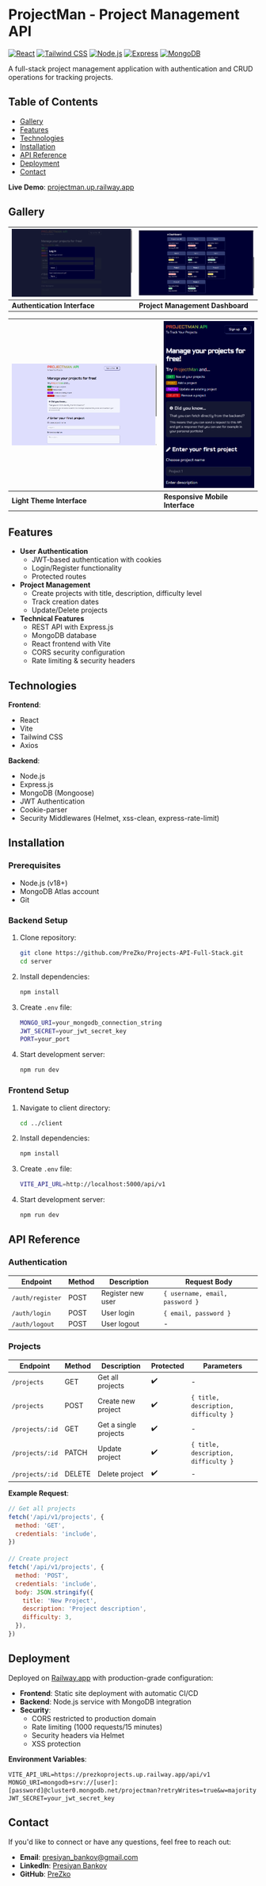 # ProjectMan - Project Management API

[![React](https://img.shields.io/badge/React-20232A?style=for-the-badge&logo=react&logoColor=61DAFB)](https://react.dev/)
[![Tailwind CSS](https://img.shields.io/badge/Tailwind_CSS-38B2AC?style=for-the-badge&logo=tailwind-css&logoColor=white)](https://tailwindcss.com/)
[![Node.js](https://img.shields.io/badge/Node.js-339933?style=for-the-badge&logo=nodedotjs&logoColor=white)](https://nodejs.org/)
[![Express](https://img.shields.io/badge/Express.js-000000?style=for-the-badge&logo=express&logoColor=white)](https://expressjs.com/)
[![MongoDB](https://img.shields.io/badge/MongoDB-47A248?style=for-the-badge&logo=mongodb&logoColor=white)](https://www.mongodb.com/)

A full-stack project management application with authentication and CRUD operations for tracking projects.

## Table of Contents

- [Gallery](#gallery)
- [Features](#features)
- [Technologies](#technologies)
- [Installation](#installation)
- [API Reference](#api-reference)
- [Deployment](#deployment)
- [Contact](#contact)

**Live Demo**: [projectman.up.railway.app](https://projectman.up.railway.app)

## Gallery

| ![Login Interface](screenshots/login.png) | ![Project Dashboard](screenshots/dashboard.png) |
| ----------------------------------------- | ----------------------------------------------- |
| **Authentication Interface**              | **Project Management Dashboard**                |

| ![Light Theme](screenshots/light.png) | ![Mobile View](screenshots/mobile.png) |
| ------------------------------------- | -------------------------------------- |
| **Light Theme Interface**             | **Responsive Mobile Interface**        |

## Features

- **User Authentication**
  - JWT-based authentication with cookies
  - Login/Register functionality
  - Protected routes
- **Project Management**
  - Create projects with title, description, difficulty level
  - Track creation dates
  - Update/Delete projects
- **Technical Features**
  - REST API with Express.js
  - MongoDB database
  - React frontend with Vite
  - CORS security configuration
  - Rate limiting & security headers

## Technologies

**Frontend**:

- React
- Vite
- Tailwind CSS
- Axios

**Backend**:

- Node.js
- Express.js
- MongoDB (Mongoose)
- JWT Authentication
- Cookie-parser
- Security Middlewares (Helmet, xss-clean, express-rate-limit)

## Installation

### Prerequisites

- Node.js (v18+)
- MongoDB Atlas account
- Git

### Backend Setup

1. Clone repository:
   ```bash
   git clone https://github.com/PreZko/Projects-API-Full-Stack.git
   cd server
   ```
2. Install dependencies:
   ```bash
   npm install
   ```
3. Create `.env` file:
   ```bash
   MONGO_URI=your_mongodb_connection_string
   JWT_SECRET=your_jwt_secret_key
   PORT=your_port
   ```
4. Start development server:
   ```bash
   npm run dev
   ```

### Frontend Setup

1. Navigate to client directory:
   ```bash
   cd ../client
   ```
2. Install dependencies:
   ```bash
   npm install
   ```
3. Create `.env` file:
   ```bash
   VITE_API_URL=http://localhost:5000/api/v1
   ```
4. Start development server:
   ```bash
   npm run dev
   ```

## API Reference

### Authentication

| Endpoint         | Method | Description       | Request Body                    |
| ---------------- | ------ | ----------------- | ------------------------------- |
| `/auth/register` | POST   | Register new user | `{ username, email, password }` |
| `/auth/login`    | POST   | User login        | `{ email, password }`           |
| `/auth/logout`   | POST   | User logout       | -                               |

### Projects

| Endpoint        | Method | Description           | Protected | Parameters                           |
| --------------- | ------ | --------------------- | --------- | ------------------------------------ |
| `/projects`     | GET    | Get all projects      | ✔️        | -                                    |
| `/projects`     | POST   | Create new project    | ✔️        | `{ title, description, difficulty }` |
| `/projects/:id` | GET    | Get a single projects | ✔️        | -                                    |
| `/projects/:id` | PATCH  | Update project        | ✔️        | `{ title, description, difficulty }` |
| `/projects/:id` | DELETE | Delete project        | ✔️        | -                                    |

**Example Request**:

```javascript
// Get all projects
fetch('/api/v1/projects', {
  method: 'GET',
  credentials: 'include',
})

// Create project
fetch('/api/v1/projects', {
  method: 'POST',
  credentials: 'include',
  body: JSON.stringify({
    title: 'New Project',
    description: 'Project description',
    difficulty: 3,
  }),
})
```

## Deployment

Deployed on [Railway.app](https://railway.app) with production-grade configuration:

- **Frontend**: Static site deployment with automatic CI/CD
- **Backend**: Node.js service with MongoDB integration
- **Security**:
  - CORS restricted to production domain
  - Rate limiting (1000 requests/15 minutes)
  - Security headers via Helmet
  - XSS protection

**Environment Variables**:

```env
VITE_API_URL=https://prezkoprojects.up.railway.app/api/v1
MONGO_URI=mongodb+srv://[user]:[password]@cluster0.mongodb.net/projectman?retryWrites=true&w=majority
JWT_SECRET=your_jwt_secret_key
```

## Contact

If you'd like to connect or have any questions, feel free to reach out:

- **Email**: presiyan_bankov@gmail.com
- **LinkedIn**: [Presiyan Bankov](https://linkedin.com/in/presiyan-bankov)
- **GitHub**: [PreZko](https://github.com/prezko)
